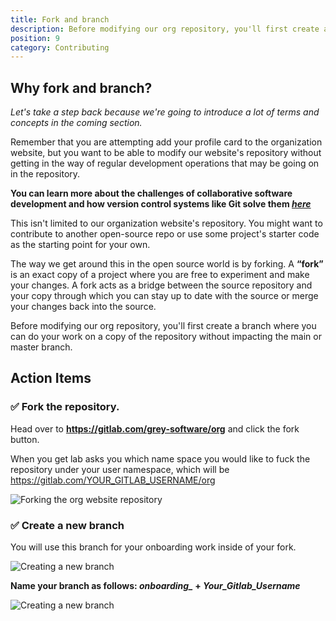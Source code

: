 ```yaml
---
title: Fork and branch
description: Before modifying our org repository, you'll first create a branch where you can do your work on a copy of the repository without impacting the main branch.
position: 9
category: Contributing
---
```


## Why fork and branch?

_Let's take a step back because we're going to introduce a lot of terms and concepts in the coming section._

Remember that you are attempting add your profile card to the organization website, but you want to be able to modify our website's repository without getting in the way of regular development operations that may be going on in the repository. 

**You can learn more about the challenges of collaborative software development and how version control systems like Git solve them [_here_](https://learn.grey.software/collaborative-software-development)**

This isn't limited to our organization website's repository. You might want to contribute to another open-source repo or use some project's starter code as the starting point for your own. 

The way we get around this in the open source world is by forking. A **“fork”** is an exact copy of a project where you are free to experiment and make your changes. A fork acts as a bridge between the source repository and your copy through which you can stay up to date with the source or merge your changes back into the source. 

Before modifying our org repository, you'll first create a branch where you can do your work on a copy of the repository without impacting the main or master branch.


## Action Items

### ✅ Fork the repository.

Head over to **https://gitlab.com/grey-software/org** and click the fork button.

When you get lab asks you which name space you would like to fuck the repository under your user namespace, which will be https://gitlab.com/YOUR_GITLAB_USERNAME/org

![Forking the org website repository](/forking.png)

### ✅ Create a new branch 

You will use this branch for your onboarding work inside of your fork. 

![Creating a new branch](/creating-your-branch.png)

**Name your branch as follows: *onboarding_* + _Your_Gitlab_Username_**

![Creating a new branch](/naming-your-branch.png)